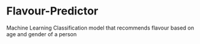 # Flavour-Predictor
Machine Learning Classification model that recommends flavour based on age and gender of a person
